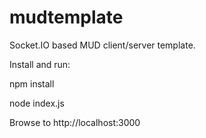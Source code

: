 # mudtemplate
Socket.IO based MUD client/server template.

Install and run:

npm install

node index.js


Browse to http://localhost:3000
